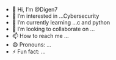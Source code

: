 - 👋 Hi, I’m @Digen7
- 👀 I’m interested in ...Cybersecurity
- 🌱 I’m currently learning ...c and python
- 💞️ I’m looking to collaborate on ...
- 📫 How to reach me ...
- 😄 Pronouns: ...
- ⚡ Fun fact: ...

<!---
Digen7/Digen7 is a ✨ special ✨ repository because its `README.md` (this file) appears on your GitHub profile.
You can click the Preview link to take a look at your changes.
--->
